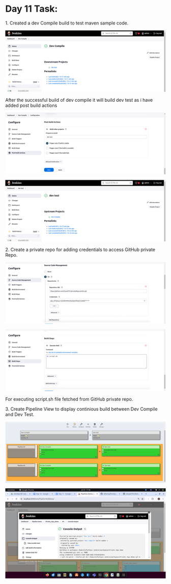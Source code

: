 # Day 11 Task:

1\. Created a dev Compile build to test maven sample code.

![](.//media/image1.png)

After the successful build of dev compile it will build dev test as i
have added post build actions

![](.//media/image2.png)

![](.//media/image3.png)

2\. Create a private repo for adding credentials to access GitHub
private Repo.

![](.//media/image4.png)

![](.//media/image5.png)

For executing script.sh file fetched from GitHub private repo.

3\. Create Pipeline View to display continious build between Dev Compile
and Dev Test.

![](.//media/image6.png)

![](.//media/image7.png)